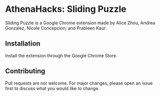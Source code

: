 # AthenaHacks: Sliding Puzzle

Sliding Puzzle is a Google Chrome extension made by Alice Zhou, Andrea Gonzalez, Nicole Concepcion, and Prableen Kaur.

## Installation

Install the extension through the Google Chrome Store.

## Contributing
Pull requests are not welcome. For major changes, please open an issue first to discuss what you would like to change.
